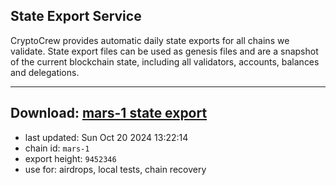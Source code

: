 ## State Export Service
CryptoCrew provides automatic daily state exports for all chains we validate. State export files can be used as genesis files and are a snapshot of the current blockchain state, including all validators, accounts, balances and delegations.

---
**Download: [mars-1 state export](https://dl-eu2.ccvalidators.com/SERVICE/mars/mars-1_export_9452346.json)**
---

- last updated: Sun Oct 20 2024 13:22:14
- chain id: `mars-1`
- export height: `9452346`
- use for: airdrops, local tests, chain recovery
